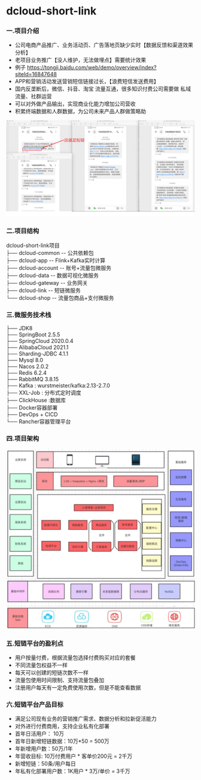 # dcloud-short-link

###  **一.项目介绍**


- 公司电商产品推广、业务活动页、⼴告落地页缺少实时【数据反馈和渠道效果分析】
- ⽼项⽬业务推广【没⼈维护，⽆法做埋点】需要统计效果
- 例⼦ https://tongji.baidu.com/web/demo/overview/index?siteId=16847648
- APP和营销活动发送营销短信链接过⻓，【浪费短信发送费⽤】
- 国内反垄断后，微信、抖⾳、淘宝 流量互通，很多知识付费公司需要做 私域流量、社群运营
- 可以对外做产品输出，实现商业化能⼒增加公司营收
- 积累终端数据和⼈群数据，为公司未来产品⼈群做策略助

![输入图片说明](Doc/1673064684700.png)



###  二.项目结构

dcloud-short-link项目  
├── dcloud-common  -- 公共依赖包  
├── dcloud-app  -- Flink+Kafka实时计算  
├── dcloud-account  -- 账号+流量包微服务  
├── dcloud-data  -- 数据可视化微服务  
├── dcloud-gateway  -- 业务网关  
├── dcloud-link -- 短链微服务  
└── dcloud-shop -- 流量包商品+支付微服务 


  
### 三.微服务技术栈

├── JDK8  
├── SpringBoot 2.5.5  
├── SpringCloud 2020.0.4  
├── AlibabaCloud 2021.1  
├── Sharding-JDBC 4.1.1  
├── Mysql 8.0  
├── Nacos 2.0.2  
├── Redis 6.2.4  
├── RabbitMQ 3.8.15  
├── Kafka : wurstmeister/kafka:2.13-2.7.0  
├── XXL-Job : 分布式定时调度  
├── ClickHouse :数据库  
├── Docker容器部署  
├── DevOps + CICD  
└── Rancher容器管理平台  






### 四.项目架构

![输入图片说明](Doc/1673095545989.png)


### 五.短链平台的盈利点

- ⽤户按量付费，根据流量包选择付费购买对应的套餐
- 不同流量包权益不⼀样
- 每天可以创建的短链次数不⼀样
- 流量包使⽤时间限制、⽀持流量包叠加
- 注册⽤户每天有⼀定免费使⽤次数，但是不能查看数据





### 六.短链平台产品目标

- 满⾜公司现有业务的营销推⼴需求、数据分析和拉新促活能⼒
- 对外进行付费商用，⽀持企业私有化部署
- ⾸年⽇活用户： 10万
- ⾸年⽇新增短链数据：10万*50 = 500万
- 年新增用户数：50万/1年
- 年营收目标: 10万付费⽤户 * 客单价200元 = 2千万
- 新增短链：50条/⽤户每⽇
- 年私有化部署用户数：1K⽤户 * 3万/单价 = 3千万
